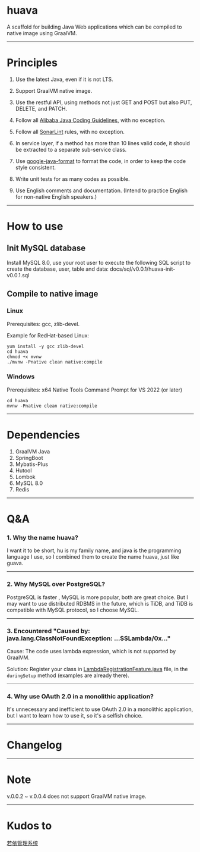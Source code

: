 # huava

A scaffold for building Java Web applications which can be compiled to native image using GraalVM.

---

# Principles

1. Use the latest Java, even if it is not LTS.

2. Support GraalVM native image.

3. Use the restful API, using methods not just GET and POST but also PUT, DELETE, and PATCH.

4. Follow all [Alibaba Java Coding Guidelines](https://plugins.jetbrains.com/plugin/22381-alibaba-java-coding-guidelines-fix-some-bug-/versions), with no exception.

5. Follow all [SonarLint](https://plugins.jetbrains.com/plugin/7973-sonarlint) rules, with no exception.

6. In service layer, if a method has more than 10 lines valid code, it should be extracted to a separate sub-service class.

7. Use [google-java-format](https://plugins.jetbrains.com/plugin/8527-google-java-format) to format the code, in order to keep the code style consistent.

8. Write unit tests for as many codes as possible.

9. Use English comments and documentation. (Intend to practice English for non-native English speakers.)

---

# How to use

## Init MySQL database

Install MySQL 8.0, use your root user to execute the following SQL script to create the database, user, table and data:
docs/sql/v0.0.1/huava-init-v0.0.1.sql

## Compile to native image

### Linux

Prerequisites: gcc, zlib-devel.

Example for RedHat-based Linux:

```shell
yum install -y gcc zlib-devel
cd huava
chmod +x mvnw
./mvnw -Pnative clean native:compile
```

### Windows

Prerequisites: x64 Native Tools Command Prompt for VS 2022 (or later)

```
cd huava
mvnw -Pnative clean native:compile
```

---

# Dependencies

1. GraalVM Java
2. SpringBoot
3. Mybatis-Plus
4. Hutool
5. Lombok
6. MySQL 8.0
7. Redis

---

# Q&A

### 1. Why the name huava?

I want it to be short, hu is my family name, and java is the programming language I use, so I combined them to create the name huava, just like guava.

---

### 2. Why MySQL over PostgreSQL?

PostgreSQL is faster , MySQL is more popular, both are great choice. But I may want to use distributed RDBMS in the future, which is TiDB, and TiDB is compatible with MySQL protocol, so I choose MySQL.

---

### 3. Encountered "Caused by: java.lang.ClassNotFoundException: ...$$Lambda/0x..."

Cause: The code uses lambda expression, which is not supported by GraalVM.

Solution: Register your class in [LambdaRegistrationFeature.java](src%2Fmain%2Fjava%2Fcn%2Fhuava%2Fcommon%2Fconfig%2FLambdaRegistrationFeature.java) file, in the `duringSetup` method (examples are already there).

---

### 4. Why use OAuth 2.0 in a monolithic application?

It's unnecessary and inefficient to use OAuth 2.0 in a monolithic application, but I want to learn how to use it, so it's a selfish choice.

---

# Changelog

---

# Note

v.0.0.2 ~ v.0.0.4 does not support GraalVM native image.

---

# Kudos to

[若依管理系统](https://ruoyi.vip/)


